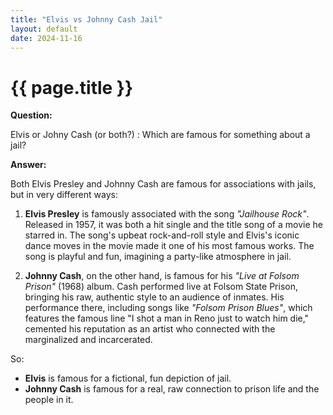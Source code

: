 ```yaml
---
title: "Elvis vs Johnny Cash Jail"
layout: default
date: 2024-11-16
---
```


# {{ page.title }}

**Question:** 

Elvis or Johny Cash (or both?) : Which are famous for something about a jail?

**Answer:**

Both Elvis Presley and Johnny Cash are famous for associations with jails, but in very different ways:

1. **Elvis Presley** is famously associated with the song *"Jailhouse Rock"*. Released in 1957, it was both a hit single and the title song of a movie he starred in. The song's upbeat rock-and-roll style and Elvis's iconic dance moves in the movie made it one of his most famous works. The song is playful and fun, imagining a party-like atmosphere in jail.

2. **Johnny Cash**, on the other hand, is famous for his *"Live at Folsom Prison"* (1968) album. Cash performed live at Folsom State Prison, bringing his raw, authentic style to an audience of inmates. His performance there, including songs like *"Folsom Prison Blues"*, which features the famous line "I shot a man in Reno just to watch him die," cemented his reputation as an artist who connected with the marginalized and incarcerated.

So:  
- **Elvis** is famous for a fictional, fun depiction of jail.  
- **Johnny Cash** is famous for a real, raw connection to prison life and the people in it.
